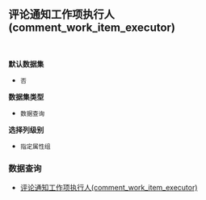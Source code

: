 ## 评论通知工作项执行人(comment_work_item_executor) <!-- {docsify-ignore-all} -->



<br>
<p class="panel-title"><b>默认数据集</b></p>

* `否`

<p class="panel-title"><b>数据集类型</b></p>

* `数据查询`

<p class="panel-title"><b>选择列级别</b></p>

* `指定属性组`




### 数据查询
  * [评论通知工作项执行人(comment_work_item_executor)](module/Base/executor/query/comment_work_item_executor)
